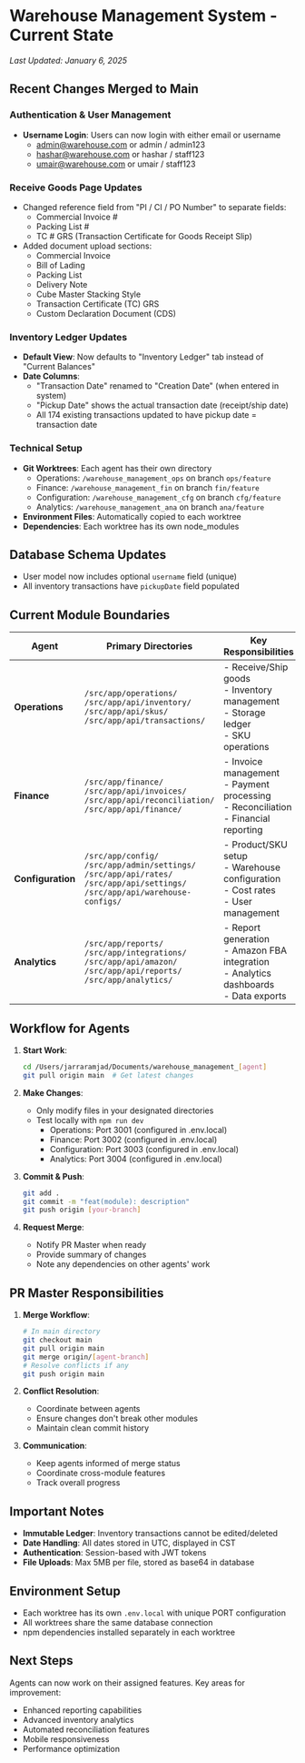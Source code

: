 # Warehouse Management System - Current State
*Last Updated: January 6, 2025*

## Recent Changes Merged to Main

### Authentication & User Management
- **Username Login**: Users can now login with either email or username
  - admin@warehouse.com or admin / admin123
  - hashar@warehouse.com or hashar / staff123  
  - umair@warehouse.com or umair / staff123

### Receive Goods Page Updates
- Changed reference field from "PI / CI / PO Number" to separate fields:
  - Commercial Invoice #
  - Packing List #
  - TC # GRS (Transaction Certificate for Goods Receipt Slip)
- Added document upload sections:
  - Commercial Invoice
  - Bill of Lading
  - Packing List
  - Delivery Note
  - Cube Master Stacking Style
  - Transaction Certificate (TC) GRS
  - Custom Declaration Document (CDS)

### Inventory Ledger Updates
- **Default View**: Now defaults to "Inventory Ledger" tab instead of "Current Balances"
- **Date Columns**: 
  - "Transaction Date" renamed to "Creation Date" (when entered in system)
  - "Pickup Date" shows the actual transaction date (receipt/ship date)
  - All 174 existing transactions updated to have pickup date = transaction date

### Technical Setup
- **Git Worktrees**: Each agent has their own directory
  - Operations: `/warehouse_management_ops` on branch `ops/feature`
  - Finance: `/warehouse_management_fin` on branch `fin/feature`
  - Configuration: `/warehouse_management_cfg` on branch `cfg/feature`
  - Analytics: `/warehouse_management_ana` on branch `ana/feature`
- **Environment Files**: Automatically copied to each worktree
- **Dependencies**: Each worktree has its own node_modules

## Database Schema Updates
- User model now includes optional `username` field (unique)
- All inventory transactions have `pickupDate` field populated

## Current Module Boundaries

| Agent | Primary Directories | Key Responsibilities |
|-------|-------------------|---------------------|
| **Operations** | `/src/app/operations/`<br>`/src/app/api/inventory/`<br>`/src/app/api/skus/`<br>`/src/app/api/transactions/` | - Receive/Ship goods<br>- Inventory management<br>- Storage ledger<br>- SKU operations |
| **Finance** | `/src/app/finance/`<br>`/src/app/api/invoices/`<br>`/src/app/api/reconciliation/`<br>`/src/app/api/finance/` | - Invoice management<br>- Payment processing<br>- Reconciliation<br>- Financial reporting |
| **Configuration** | `/src/app/config/`<br>`/src/app/admin/settings/`<br>`/src/app/api/rates/`<br>`/src/app/api/settings/`<br>`/src/app/api/warehouse-configs/` | - Product/SKU setup<br>- Warehouse configuration<br>- Cost rates<br>- User management |
| **Analytics** | `/src/app/reports/`<br>`/src/app/integrations/`<br>`/src/app/api/amazon/`<br>`/src/app/api/reports/`<br>`/src/app/analytics/` | - Report generation<br>- Amazon FBA integration<br>- Analytics dashboards<br>- Data exports |

## Workflow for Agents

1. **Start Work**:
   ```bash
   cd /Users/jarraramjad/Documents/warehouse_management_[agent]
   git pull origin main  # Get latest changes
   ```

2. **Make Changes**:
   - Only modify files in your designated directories
   - Test locally with `npm run dev`
     - Operations: Port 3001 (configured in .env.local)
     - Finance: Port 3002 (configured in .env.local)
     - Configuration: Port 3003 (configured in .env.local)
     - Analytics: Port 3004 (configured in .env.local)

3. **Commit & Push**:
   ```bash
   git add .
   git commit -m "feat(module): description"
   git push origin [your-branch]
   ```

4. **Request Merge**:
   - Notify PR Master when ready
   - Provide summary of changes
   - Note any dependencies on other agents' work

## PR Master Responsibilities

1. **Merge Workflow**:
   ```bash
   # In main directory
   git checkout main
   git pull origin main
   git merge origin/[agent-branch]
   # Resolve conflicts if any
   git push origin main
   ```

2. **Conflict Resolution**:
   - Coordinate between agents
   - Ensure changes don't break other modules
   - Maintain clean commit history

3. **Communication**:
   - Keep agents informed of merge status
   - Coordinate cross-module features
   - Track overall progress

## Important Notes

- **Immutable Ledger**: Inventory transactions cannot be edited/deleted
- **Date Handling**: All dates stored in UTC, displayed in CST
- **Authentication**: Session-based with JWT tokens
- **File Uploads**: Max 5MB per file, stored as base64 in database

## Environment Setup
- Each worktree has its own `.env.local` with unique PORT configuration
- All worktrees share the same database connection
- npm dependencies installed separately in each worktree

## Next Steps
Agents can now work on their assigned features. Key areas for improvement:
- Enhanced reporting capabilities
- Advanced inventory analytics
- Automated reconciliation features
- Mobile responsiveness
- Performance optimization